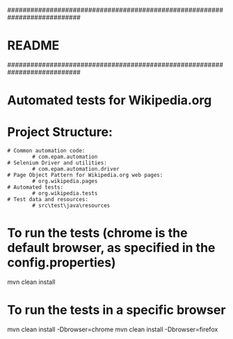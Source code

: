 ###########################################################################
#                                  README
###########################################################################

# Automated tests for Wikipedia.org

# Project Structure:
    # Common automation code:
            # com.epam.automation
    # Selenium Driver and utilities:
            # com.epam.automation.driver
    # Page Object Pattern for Wikipedia.org web pages:
            # org.wikipedia.pages
    # Automated tests:
            # org.wikipedia.tests
    # Test data and resources:
            # src\test\java\resources

# To run the tests (chrome is the default browser, as specified in the config.properties)
mvn clean install

# To run the tests in a specific browser
mvn clean install -Dbrowser=chrome
mvn clean install -Dbrowser=firefox